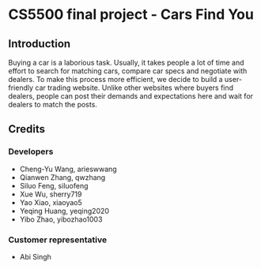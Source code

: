 # CS5500 final project - Cars Find You
## Introduction
Buying a car is a laborious task. Usually, it takes people a lot of time and effort to search for matching cars, compare car specs and negotiate with dealers. To make this process more efficient, we decide to build a user-friendly car trading website. Unlike other websites where buyers find dealers, people can post their demands and expectations here and wait for dealers to match the posts.
## Credits
### Developers
- Cheng-Yu Wang, arieswwang
- Qianwen Zhang, qwzhang
- Siluo Feng, siluofeng
- Xue Wu, sherry719
- Yao Xiao, xiaoyao5
- Yeqing Huang, yeqing2020
- Yibo Zhao, yibozhao1003
### Customer representative
- Abi Singh
